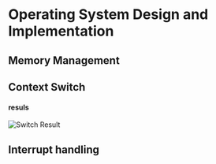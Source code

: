 # Operating System Design and Implementation

## Memory Management

## Context Switch


#### resuls

![Switch Result](https://github.com/tingggggg/riscv-operating-system/blob/main/os/04-multitask/image/result.png)


## Interrupt handling


